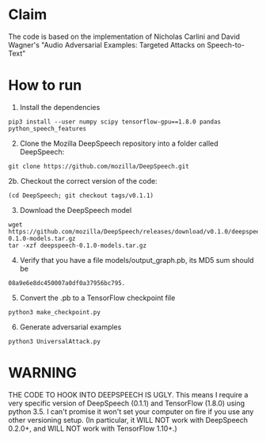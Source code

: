 # Claim
The code is based on the implementation of Nicholas Carlini and David Wagner's "Audio Adversarial Examples: Targeted Attacks on Speech-to-Text"

# How to run

1. Install the dependencies
```
pip3 install --user numpy scipy tensorflow-gpu==1.8.0 pandas python_speech_features
```

2. Clone the Mozilla DeepSpeech repository into a folder called DeepSpeech:
```
git clone https://github.com/mozilla/DeepSpeech.git
```

2b. Checkout the correct version of the code:

```
(cd DeepSpeech; git checkout tags/v0.1.1)
```

3. Download the DeepSpeech model
```
wget https://github.com/mozilla/DeepSpeech/releases/download/v0.1.0/deepspeech-0.1.0-models.tar.gz
tar -xzf deepspeech-0.1.0-models.tar.gz
```

4. Verify that you have a file models/output_graph.pb, its MD5 sum should be
```
08a9e6e8dc450007a0df0a37956bc795.
```

5. Convert the .pb to a TensorFlow checkpoint file
```
python3 make_checkpoint.py
```

6. Generate adversarial examples
```
python3 UniversalAttack.py
```

# WARNING

THE CODE TO HOOK INTO DEEPSPEECH IS UGLY. This means I require a
very specific version of DeepSpeech (0.1.1) and TensorFlow (1.8.0) using
python 3.5. I can't promise it won't set your computer on fire if you use
any other versioning setup. (In particular, it WILL NOT work with
DeepSpeech 0.2.0+, and WILL NOT work with TensorFlow 1.10+.)
